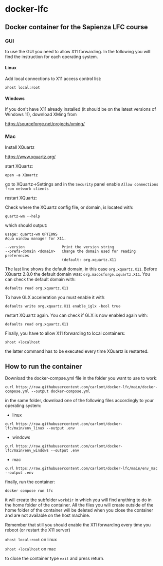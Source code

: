 # docker-lfc

## Docker container for the Sapienza LFC course

### GUI

to use the GUI you need to allow X11 forwarding. In the following you will find the instruction for each operating system.

#### Linux
Add local connections to X11 access control list:

`xhost local:root`


#### Windows
If you don't have X11 already installed (it should be on the latest versions of Windows 11), download XMing from

https://sourceforge.net/projects/xming/


### Mac
Install XQuartz

https://www.xquartz.org/

start XQuartz:

`open -a XQuartz`

go to XQuartz->Settings and in the `Security` panel enable `Allow connections from network clients`

restart XQuartz:

Check where the XQuartz config file, or domain, is located with:

`quartz-wm --help`

which should output:
```
usage: quartz-wm OPTIONS
Aqua window manager for X11.

--version                 Print the version string
--prefs-domain <domain>   Change the domain used for reading preferences
                          (default: org.xquartz.X11
```
The last line shows the default domain, in this case `org.xquartz.X11`. Before XQuartz 2.8.0 the default domain was: `org.macosforge.xquartz.X11`.
You can check the default domain  with:
```
defaults read org.xquartz.X11
```
To have GLX acceleration you must enable it with:
```
defaults write org.xquartz.X11 enable_iglx -bool true
```
restart XQuartz again. You can check if GLX is now enabled again with:
```
defaults read org.xquartz.X11
```
Finally, you have to allow X11 forwarding to local containers:
```
xhost +localhost
```
the latter command has to be executed every time XQuartz is restarted.

## How to run the container

Download the docker-compse.yml file in the folder you want to use to work:
```
curl https://raw.githubusercontent.com/carlomt/docker-lfc/main/docker-compose.yml --output docker-compose.yml
```

in the same folder, download one of the following files accordingly to your operating system:

- linux
```
curl https://raw.githubusercontent.com/carlomt/docker-lfc/main/env_linux --output .env
```
- windows
```
curl https://raw.githubusercontent.com/carlomt/docker-lfc/main/env_windows --output .env
```
- mac
```
curl https://raw.githubusercontent.com/carlomt/docker-lfc/main/env_mac --output .env
```

finally, run the container:

`docker compose run lfc`

it will create the subfolder `workdir` in which you will find anything to do in the home folder of the container.
All the files you will create outside of the home folder of the container will be deleted when you close the container and are not available on the host machine.

Remember that still you should enable the X11 forwarding every time you reboot (or restart the X11 server)

`xhost local:root` on linux

`xhost +localhost` on mac

to close the container type `exit` and press return.